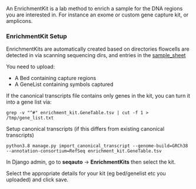 An EnrichmentKit is a lab method to enrich a sample for the DNA regions you are interested in.
For instance an exome or custom gene capture kit, or amplicons.

### EnrichmentKit Setup

EnrichmentKits are automatically created based on directories flowcells are detected in via scanning sequencing dirs,
and entries in the [sample_sheet](SampleSheet.csv)

You need to upload:

* A Bed containing capture regions
* A GeneList containing symbols captured

If the canonical transcripts file contains only genes in the kit, you can turn it into a gene list via:   

    grep -v "^#" enrichment_kit.GeneTable.tsv | cut -f 1 > /tmp/gene_list.txt

Setup canonical transcripts (if this differs from existing canonical transcripts)

    python3.8 manage.py import_canonical_transcript --genome-build=GRCh38 --annotation-consortium=RefSeq enrichment_kit.GeneTable.tsv

In Django admin, go to **seqauto** -> **EnrichmentKits** then select the kit.

Select the appropriate details for your kit (eg bed/genelist etc you uploaded) and click save.